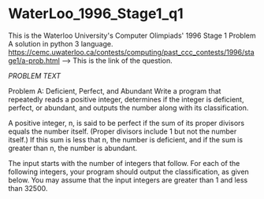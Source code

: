 # WaterLoo_1996_Stage1_q1
This is the Waterloo University's Computer Olimpiads' 1996 Stage 1 Problem A solution in python 3 language. 
https://cemc.uwaterloo.ca/contests/computing/past_ccc_contests/1996/stage1/a-prob.html --> This is the link of the question.

*PROBLEM TEXT*

Problem A: Deficient, Perfect, and Abundant
Write a program that repeatedly reads a positive integer, determines if the integer is deficient, perfect, or abundant, 
and outputs the number along with its classification.

A positive integer, n, is said to be perfect if the sum of its proper divisors equals the number itself. 
(Proper divisors include 1 but not the number itself.) If this sum is less that n, the number is deficient, 
and if the sum is greater than n, the number is abundant.

The input starts with the number of integers that follow. For each of the following integers, your program should output the classification, 
as given below. You may assume that the input integers are greater than 1 and less than 32500.

